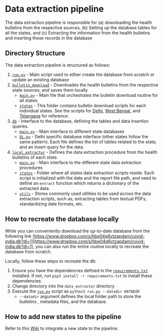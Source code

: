 # Data extraction pipeline

The data extraction pipeline is responsible for (a) downloading the health bulletins from the respective sources, (b) Setting up the database tables for all the states, and (c) Extracting the information from the health bulletins and inserting these records in the database


## Directory Structure

The data extraction pipeline is structured as follows:

1. [`run.py`](./data_extractor/run.py) - Main script used to either create the database from scratch or update an existing database
2. [`bulletin_download`](./data_extractor/bulletin_download) - Downloades the health bulletins from the respective state sources, and saves them locally
   - [`main.py`](./data_extractor/bulletin_download/main.py) - Main file that orchestrates the bulletin download routine for all states
   - [`states`](./data_extractor/bulletin_download/states) -  This folder contains bulletin download scripts for each individual states. See the scripts for [Delhi](./data_extractor/bulletin_download/states/DL.py), [West Bengal](./data_extractor/bulletin_download/states/WB.py), and [Telangana](./data_extractor/bulletin_download/states/TG.py) for reference.
3. [`db`](./data_extractor/db) - Interface to the database, defining the tables and data insertion queries.
   - [`main.py`](./data_extractor/db/main.py) - Main interface to different state databases
   - [`DL.py`](./data_extractor/db/DL.py) - Delhi specific database interface (other states follow the same pattern). Each file defines the list of tables related to the state, and an insert query for the data.
3. [`local_extractor`](./data_extractor/local_extractor) - Defines the data extraction procedure from the health bulletins of each state.
   - [`main.py`](./data_extractor/local_extractor/main.py) - Main interface to the different state data extraction procedures
   - [`states`](./data_extractor/local_extractor/states) - Folder where all states data extraction scripts reside. Each script is initialized with the date and the report file path, and need to define an `extract` function which returns a dictionary of the extracted data.
   - [`utils`](./data_extractor/local_extractor/utils) - Stores commonly used utilities to be used across the data extraction scripts, such as, extracting tables from textual PDFs, standardizing date formats, etc.

## How to recreate the database locally

While you can conveniently download the up-to-date database from the following link [https://www.dropbox.com/s/hbe04q6vtzapdam/covid-india.db?dl=1](https://www.dropbox.com/s/hbe04q6vtzapdam/covid-india.db?dl=1), you can also run the entire routine locally to recreate the database from scratch.

Locally, follow these steps to recreate the db:

1. Ensure you have the dependencies defined in the [`requirements.txt`](./requirements.txt) installed. If not, run `pip3 install -r requirements.txt` to install these dependencies.
2. Change directory into the `data_extractor` directory
3. Execute the [`run.py`](./data_extractor/run.py) script as `python3 run.py --datadir DATADIR`
   - `--datadir` argument defines the local folder path to store the bulletins , metadata files, and the database.

## How to add new states to the pipeline

Refer to this [Wiki](https://github.com/IBM/covid19-india-data/wiki/Adding-a-new-state-to-the-data-extraction-pipeline) to integrate a new state to the pipeline.